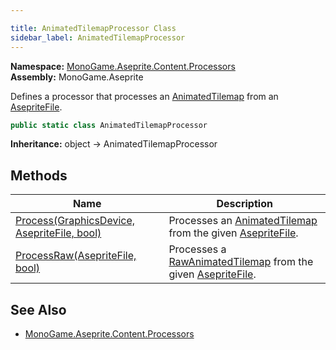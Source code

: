 ```yaml
---

title: AnimatedTilemapProcessor Class
sidebar_label: AnimatedTilemapProcessor
---
```

**Namespace:** [MonoGame.Aseprite.Content.Processors](../)  
**Assembly:** MonoGame.Aseprite

Defines a processor that processes an [AnimatedTilemap](../../../Tilemaps/AnimatedTilemap/) from an [AsepriteFile](../../../AsepriteFile/).

```csharp
public static class AnimatedTilemapProcessor
```

**Inheritance:** object → AnimatedTilemapProcessor

## Methods

| Name                                                              | Description                                                                                                                                    |
| ----------------------------------------------------------------- | ---------------------------------------------------------------------------------------------------------------------------------------------- |
| [Process(GraphicsDevice, AsepriteFile, bool)](Methods/Process) | Processes an [AnimatedTilemap](../../../Tilemaps/AnimatedTilemap/) from the given [AsepriteFile](../../../AsepriteFile/).      |
| [ProcessRaw(AsepriteFile, bool)](Methods/ProcessRaw)           | Processes a [RawAnimatedTilemap](../../../RawTypes/RawAnimatedTilemap/) from the given [AsepriteFile](../../../AsepriteFile/). |

## See Also

- [MonoGame.Aseprite.Content.Processors](../)


